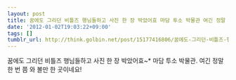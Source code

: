 ```yaml
---
layout: post
title: 꿈에도 그리던 비틀즈 행님들하고 사진 한 장 박았어효 마담 투소 박물관 여긴 정말 한
date: '2012-01-02T19:03:22+09:00'
tags: []
tumblr_url: http://think.golbin.net/post/15177416806/꿈에도-그리던-비틀즈-행님들하고-사진-한-장-박았어효-마담-투소-박물관-여긴-정말-한
---
```

꿈에도 그리던 비틀즈 행님들하고 사진 한 장 박았어효~* 마담 투소 박물관. 여긴 정말 한 번 쯤 와 볼만 한 곳이네요!
